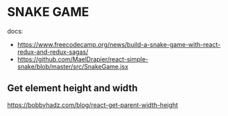 # SNAKE GAME

docs:
-  https://www.freecodecamp.org/news/build-a-snake-game-with-react-redux-and-redux-sagas/
- https://github.com/MaelDrapier/react-simple-snake/blob/master/src/SnakeGame.jsx


## Get element height and width
https://bobbyhadz.com/blog/react-get-parent-width-height